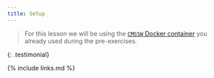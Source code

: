 ```yaml
---
title: Setup
---
```

>
> For this lesson we will be using the [`CMSSW` Docker container](https://cms-opendata-workshop.github.io/workshop2022-lesson-docker/03-docker-for-cms-opendata/index.html#download-the-docker-image-for-cmssw-open-data-and-start-a-container) you already used during the pre-exercises.  
>
{: .testimonial}


{% include links.md %}
